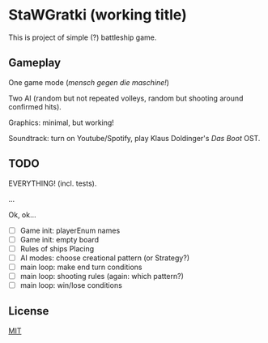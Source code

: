 # StaWGratki (working title)

This is project of simple (?) battleship game.

## Gameplay

One game mode (*mensch gegen die maschine!*)

Two AI (random but not repeated volleys, random but shooting around confirmed hits).

Graphics: minimal, but working!

Soundtrack: turn on Youtube/Spotify, play Klaus Doldinger's *Das Boot* OST.
## TODO

EVERYTHING! (incl. tests).

...

Ok, ok...

- [ ] Game init: playerEnum names
- [ ] Game init: empty board
- [ ] Rules of ships Placing
- [ ] AI modes: choose creational pattern (or Strategy?)
- [ ] main loop: make end turn conditions
- [ ] main loop: shooting rules (again: which pattern?)
- [ ] main loop: win/lose conditions

## License
[MIT](https://choosealicense.com/licenses/mit/)